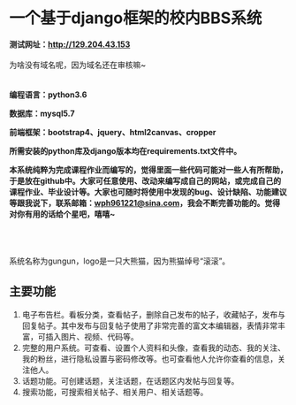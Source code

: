 # 一个基于django框架的校内BBS系统 #
**测试网址：http://129.204.43.153**
<br>
<br>
为啥没有域名呢，因为域名还在审核嘛~
<br>
<br>
<br>
**编程语言：python3.6**

**数据库：mysql5.7**

**前端框架：bootstrap4、jquery、html2canvas、cropper**

**所需安装的python库及django版本均在requirements.txt文件中。**

**本系统纯粹为完成课程作业而编写的，觉得里面一些代码可能对一些人有所帮助，于是放在github中。大家可任意使用、改动来编写成自己的网站，或完成自己的课程作业、毕业设计等。大家也可随时将使用中发现的bug、设计缺陷、功能建议等跟我说下，联系邮箱：wph961221@sina.com，我会不断完善功能的。觉得对你有用的话给个星吧，嘻嘻~**
<br><br><br><br>


系统名称为gungun，logo是一只大熊猫，因为熊猫绰号“滚滚”。
## 主要功能 ##
1. 电子布告栏。看板分类，查看帖子，删除自己发布的帖子，收藏帖子，发布与回复帖子。其中发布与回复帖子使用了非常完善的富文本编辑器，表情非常丰富，可插入图片、视频、代码等。
2. 完整的用户系统。可查看、设置个人资料和头像，查看我的动态、我的关注、我的粉丝，进行隐私设置与密码修改等。也可查看他人允许你查看的信息，关注他人。
3. 话题功能。可创建话题，关注话题，在话题区内发帖与回复等。
4. 搜索功能，可搜索相关帖子、相关用户、相关话题等。